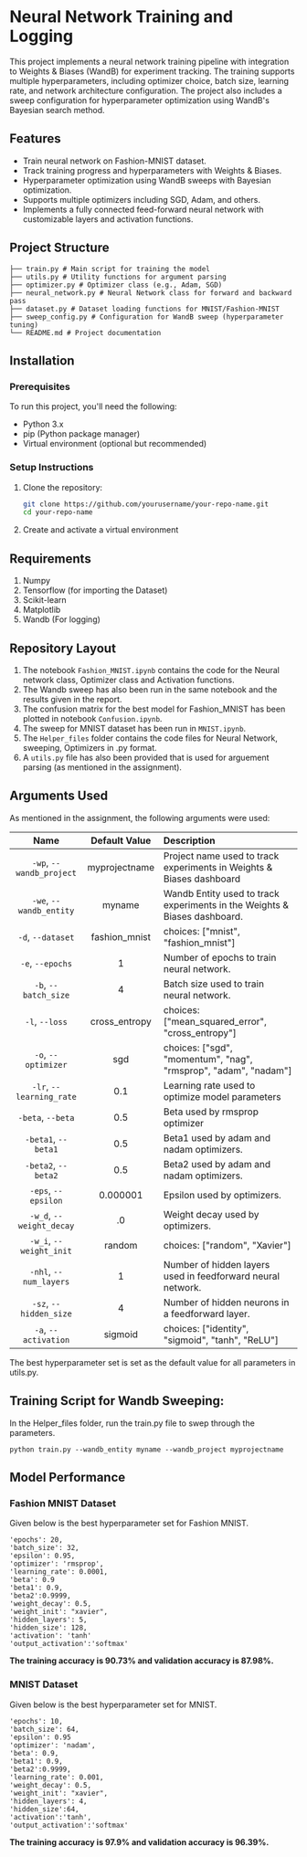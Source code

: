 # Neural Network Training and Logging

This project implements a neural network training pipeline with integration to Weights & Biases (WandB) for experiment tracking. The training supports multiple hyperparameters, including optimizer choice, batch size, learning rate, and network architecture configuration. The project also includes a sweep configuration for hyperparameter optimization using WandB's Bayesian search method.

## Features
- Train neural network on Fashion-MNIST dataset.
- Track training progress and hyperparameters with Weights & Biases.
- Hyperparameter optimization using WandB sweeps with Bayesian optimization.
- Supports multiple optimizers including SGD, Adam, and others.
- Implements a fully connected feed-forward neural network with customizable layers and activation functions.

## Project Structure
```
├── train.py # Main script for training the model
├── utils.py # Utility functions for argument parsing
├── optimizer.py # Optimizer class (e.g., Adam, SGD)
├── neural_network.py # Neural Network class for forward and backward pass
├── dataset.py # Dataset loading functions for MNIST/Fashion-MNIST
├── sweep_config.py # Configuration for WandB sweep (hyperparameter tuning)
└── README.md # Project documentation
```

## Installation

### Prerequisites

To run this project, you'll need the following:

- Python 3.x
- pip (Python package manager)
- Virtual environment (optional but recommended)

### Setup Instructions

1. Clone the repository:
   ```bash
   git clone https://github.com/yourusername/your-repo-name.git
   cd your-repo-name
2. Create and activate a virtual environment

## Requirements
1) Numpy
2) Tensorflow (for importing the Dataset)
3) Scikit-learn
4) Matplotlib
5) Wandb (For logging)

## Repository Layout
1) The notebook `Fashion_MNIST.ipynb` contains the code for the Neural network class, Optimizer class and Activation functions.
2) The Wandb sweep has also been run in the same notebook and the results given in the report.
3) The confusion matrix for the best model for Fashion_MNIST has been plotted in notebook `Confusion.ipynb`.
4) The sweep for MNIST dataset has been run in `MNIST.ipynb`. 
5) The `Helper_files` folder contains the code files for Neural Network, sweeping, Optimizers in .py format.
6) A `utils.py` file has also been provided that is used for arguement parsing (as mentioned in the assignment).

## Arguments Used
As mentioned in the assignment, the following arguments were used:

| Name | Default Value | Description |
| :---: | :-------------: | :----------- |
| `-wp`, `--wandb_project` | myprojectname | Project name used to track experiments in Weights & Biases dashboard |
| `-we`, `--wandb_entity` | myname  | Wandb Entity used to track experiments in the Weights & Biases dashboard. |
| `-d`, `--dataset` | fashion_mnist | choices:  ["mnist", "fashion_mnist"] |
| `-e`, `--epochs` | 1 |  Number of epochs to train neural network.|
| `-b`, `--batch_size` | 4 | Batch size used to train neural network. | 
| `-l`, `--loss` | cross_entropy | choices:  ["mean_squared_error", "cross_entropy"] |
| `-o`, `--optimizer` | sgd | choices:  ["sgd", "momentum", "nag", "rmsprop", "adam", "nadam"] | 
| `-lr`, `--learning_rate` | 0.1 | Learning rate used to optimize model parameters | 
| `-beta`, `--beta` | 0.5 | Beta used by rmsprop optimizer | 
| `-beta1`, `--beta1` | 0.5 | Beta1 used by adam and nadam optimizers. | 
| `-beta2`, `--beta2` | 0.5 | Beta2 used by adam and nadam optimizers. |
| `-eps`, `--epsilon` | 0.000001 | Epsilon used by optimizers. |
| `-w_d`, `--weight_decay` | .0 | Weight decay used by optimizers. |
| `-w_i`, `--weight_init` | random | choices:  ["random", "Xavier"] | 
| `-nhl`, `--num_layers` | 1 | Number of hidden layers used in feedforward neural network. | 
| `-sz`, `--hidden_size` | 4 | Number of hidden neurons in a feedforward layer. |
| `-a`, `--activation` | sigmoid | choices:  ["identity", "sigmoid", "tanh", "ReLU"] |

The best hyperparameter set is set as the default value for all parameters in utils.py.

## Training Script for Wandb Sweeping:

In the Helper_files folder, run the train.py file to swep through the parameters.
```
python train.py --wandb_entity myname --wandb_project myprojectname
```
## Model Performance

### Fashion MNIST Dataset

Given below is the best hyperparameter set for Fashion MNIST.

```
'epochs': 20,
'batch_size': 32,
'epsilon': 0.95,
'optimizer': 'rmsprop',
'learning_rate': 0.0001,
'beta': 0.9
'beta1': 0.9,
'beta2':0.9999,
'weight_decay': 0.5,
'weight_init': "xavier",
'hidden_layers': 5,
'hidden_size': 128,
'activation': 'tanh'
'output_activation':'softmax'
```
**The training accuracy is 90.73% and validation accuracy is 87.98%.**

### MNIST Dataset

Given below is the best hyperparameter set for MNIST.

```
'epochs': 10,
'batch_size': 64,
'epsilon': 0.95
'optimizer': 'nadam',
'beta': 0.9,
'beta1': 0.9,
'beta2':0.9999,
'learning_rate': 0.001,
'weight_decay': 0.5,
'weight_init': "xavier",
'hidden_layers': 4,
'hidden_size':64,
'activation':'tanh',
'output_activation':'softmax'
```
**The training accuracy is 97.9% and validation accuracy is 96.39%.**

